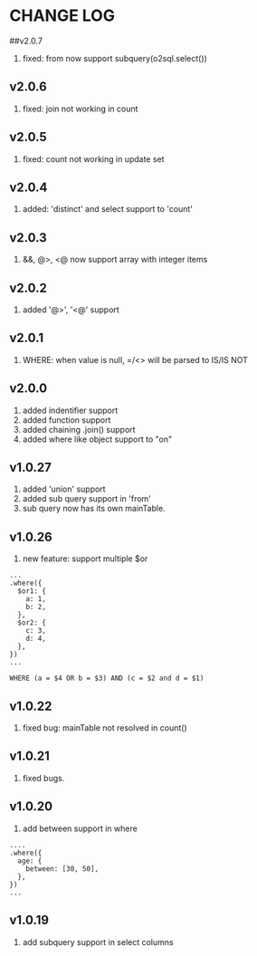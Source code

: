 # CHANGE LOG

##v2.0.7

1. fixed: from now support subquery(o2sql.select())

## v2.0.6

1. fixed: join not working in count

## v2.0.5

1. fixed: count not working in update set

## v2.0.4

1. added: 'distinct' and select support to 'count'

## v2.0.3

1. &&, @>, <@ now support array with integer items

## v2.0.2

1. added '@>', '<@' support

## v2.0.1

1. WHERE: when value is null, =/<> will be parsed to IS/IS NOT

## v2.0.0

1. added indentifier support
2. added function support
3. added chaining .join() support
4. added where like object support to "on"

## v1.0.27

1. added 'union' support
2. added sub query support in 'from'
3. sub query now has its own mainTable.

## v1.0.26

1. new feature: support multiple \$or

```
...
.where({
  $or1: {
    a: 1,
    b: 2,
  },
  $or2: {
    c: 3,
    d: 4,
  },
})
...
```

```
WHERE (a = $4 OR b = $3) AND (c = $2 and d = $1)
```

## v1.0.22

1. fixed bug: mainTable not resolved in count()

## v1.0.21

1. fixed bugs.

## v1.0.20

1. add between support in where

```
....
.where({
  age: {
    between: [30, 50],
  },
})
...
```

## v1.0.19

1. add subquery support in select columns
